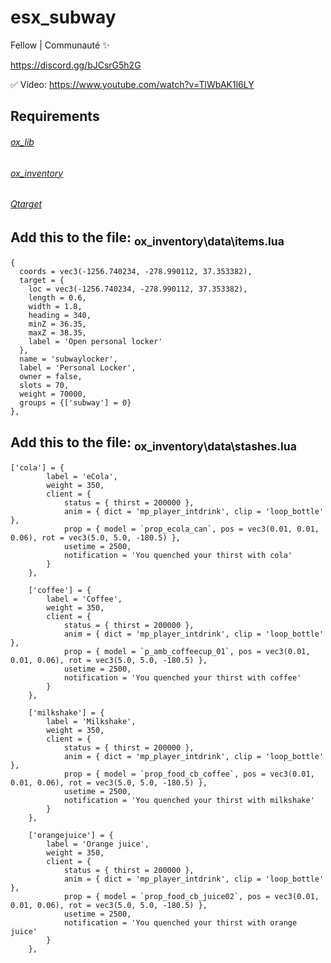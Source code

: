 # esx_subway

Fellow | Communauté ✨

https://discord.gg/bJCsrG5h2G

✅ Vídeo: https://www.youtube.com/watch?v=TlWbAK1l6LY

## Requirements

###### [ox_lib](https://github.com/overextended/ox_lib)
###### [ox_inventory](https://github.com/overextended/ox_inventory)
###### [Qtarget](https://github.com/overextended/qtarget)

## **Add this to the file:** <sub>ox_inventory\data\items.lua</sub>
```
{
  coords = vec3(-1256.740234, -278.990112, 37.353382),
  target = {
    loc = vec3(-1256.740234, -278.990112, 37.353382),
    length = 0.6,
    width = 1.8,
    heading = 340,
    minZ = 36.35,
    maxZ = 38.35,
    label = 'Open personal locker'
  },
  name = 'subwaylocker',
  label = 'Personal Locker',
  owner = false,
  slots = 70,
  weight = 70000,
  groups = {['subway'] = 0}
},
```

## **Add this to the file:** <sub>ox_inventory\data\stashes.lua</sub>
```
['cola'] = {
		label = 'eCola',
		weight = 350,
		client = {
			status = { thirst = 200000 },
			anim = { dict = 'mp_player_intdrink', clip = 'loop_bottle' },
			prop = { model = `prop_ecola_can`, pos = vec3(0.01, 0.01, 0.06), rot = vec3(5.0, 5.0, -180.5) },
			usetime = 2500,
			notification = 'You quenched your thirst with cola'
		}
	},
	
	['coffee'] = {
		label = 'Coffee',
		weight = 350,
		client = {
			status = { thirst = 200000 },
			anim = { dict = 'mp_player_intdrink', clip = 'loop_bottle' },
			prop = { model = `p_amb_coffeecup_01`, pos = vec3(0.01, 0.01, 0.06), rot = vec3(5.0, 5.0, -180.5) },
			usetime = 2500,
			notification = 'You quenched your thirst with coffee'
		}
	},

	['milkshake'] = {
		label = 'Milkshake',
		weight = 350,
		client = {
			status = { thirst = 200000 },
			anim = { dict = 'mp_player_intdrink', clip = 'loop_bottle' },
			prop = { model = `prop_food_cb_coffee`, pos = vec3(0.01, 0.01, 0.06), rot = vec3(5.0, 5.0, -180.5) },
			usetime = 2500,
			notification = 'You quenched your thirst with milkshake'
		}
	}, 

	['orangejuice'] = {
		label = 'Orange juice',
		weight = 350,
		client = {
			status = { thirst = 200000 },
			anim = { dict = 'mp_player_intdrink', clip = 'loop_bottle' },
			prop = { model = `prop_food_cb_juice02`, pos = vec3(0.01, 0.01, 0.06), rot = vec3(5.0, 5.0, -180.5) },
			usetime = 2500,
			notification = 'You quenched your thirst with orange juice'
		}
	},
```
